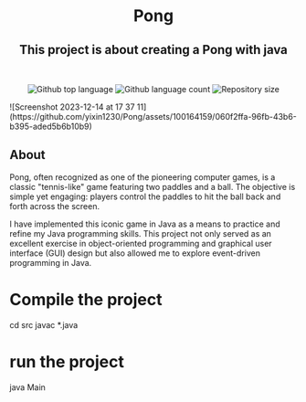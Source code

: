 <h1 align="center">  Pong </h1>

<h2 align="center">This project is about creating a Pong with java</h2>
<br>
<p align="center">
<p align="center">

  <img alt="Github top language" src="https://img.shields.io/github/languages/top/yixin1230/Pong?color=3de069">

  <img alt="Github language count" src="https://img.shields.io/github/languages/count/yixin1230/Pong?color=3de069">

  <img alt="Repository size" src="https://img.shields.io/github/repo-size/yixin1230/Pong?color=3de069">


</p>
![Screenshot 2023-12-14 at 17 37 11](https://github.com/yixin1230/Pong/assets/100164159/060f2ffa-96fb-43b6-b395-aded5b6b10b9)

## About
Pong, often recognized as one of the pioneering computer games, is a classic "tennis-like" game featuring two paddles and a ball. The objective is simple yet engaging: players control the paddles to hit the ball back and forth across the screen.

I have implemented this iconic game in Java as a means to practice and refine my Java programming skills. This project not only served as an excellent exercise in object-oriented programming and graphical user interface (GUI) design but also allowed me to explore event-driven programming in Java.
# Compile the project
cd src
javac *.java

# run the project
java Main
